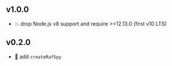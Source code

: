 ## v1.0.0

* 💥 drop Node.js v8 support and require >=12.13.0 (first v10 LTS)

## v0.2.0

* 🌱 add `createRafSpy`
